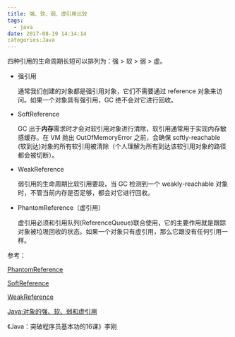 ```yaml
---
title: 强、软、弱、虚引用比较
tags:
  - java
date: 2017-08-19 14:14:14
categories:Java
---
```


四种引用的生命周期长短可以排列为：强 > 软 > 弱 > 虚。

+ 强引用

  通常我们创建的对象都是强引用对象，它们不需要通过 reference 对象来访问。如果一个对象具有强引用，GC 绝不会对它进行回收。

+ SoftReference

  GC 出于**内存**需求时才会对软引用对象进行清除，软引用通常用于实现内存敏感缓存。在 VM 抛出 OutOfMemoryError 之前，会确保 softly-reachable (软到达)对象的所有软引用被清除（个人理解为所有到达该软引用对象的路径都会被切断）。

+ WeakReference

  弱引用的生命周期比软引用要段，当 GC 检测到一个 weakly-reachable 对象时，不管当前内存是否足够，都会对它进行回收。

+ PhantomReference（虚引用）

  虚引用必须和引用队列(ReferenceQueue)联合使用，它的主要作用就是跟踪对象被垃圾回收的状态。如果一个对象只有虚引用，那么它跟没有任何引用一样。





参考：

[PhantomReference](https://docs.oracle.com/javase/7/docs/api/java/lang/ref/PhantomReference.html)

[SoftReference](https://docs.oracle.com/javase/7/docs/api/java/lang/ref/SoftReference.html)

[WeakReference](https://docs.oracle.com/javase/7/docs/api/java/lang/ref/WeakReference.html)

[Java:对象的强、软、弱和虚引用](http://zhangjunhd.blog.51cto.com/113473/53092/)

《Java：突破程序员基本功的16课》李刚